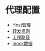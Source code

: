 # 代理配置

* [Host管理](configure/host.md)
* [转发规则](configure/rule.md)
* [工程路径](configure/project.md)
* [mock数据](configure/mock.md)